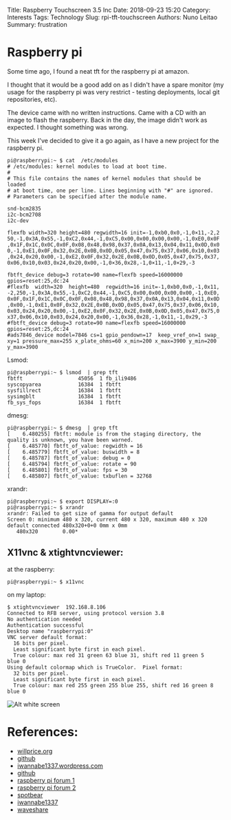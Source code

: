 Title: Raspberry Touchscreen 3.5 Inc
Date: 2018-09-23 15:20
Category: Interests
Tags: Technology
Slug: rpi-tft-touchscreen
Authors: Nuno Leitao
Summary: frustration

# Raspberry pi

Some time ago, I found a neat tft for the raspberry pi at amazon.

I thought that it would be a good add on as I didn't have a spare monitor (my usage for the raspberry pi was very restrict - testing deployments, local git repositories, etc).

The device came with no written instructions. Came with a CD with an image to flash the raspberry. Back in the day, the image didn't work as expected. I thought something was wrong.

This week I've decided to give it a go again, as I have a new project for the raspberry pi.



    pi@raspberrypi:~ $ cat  /etc/modules
    # /etc/modules: kernel modules to load at boot time.
    #
    # This file contains the names of kernel modules that should be     loaded
    # at boot time, one per line. Lines beginning with "#" are ignored.
    # Parameters can be specified after the module name.
    
    snd-bcm2835
    i2c-bcm2708  
    i2c-dev
    
    flexfb width=320 height=480 regwidth=16 init=-1,0xb0,0x0,-1,0×11,-2,2    50,-1,0x3A,0x55,-1,0xC2,0x44,-1,0xC5,0x00,0x00,0x00,0x00,-1,0xE0,0x0F    ,0x1F,0x1C,0x0C,0x0F,0x08,0x48,0x98,0x37,0x0A,0x13,0x04,0x11,0x0D,0x0    0,-1,0xE1,0x0F,0x32,0x2E,0x0B,0x0D,0x05,0x47,0x75,0x37,0x06,0x10,0x03    ,0x24,0x20,0x00,-1,0xE2,0x0F,0x32,0x2E,0x0B,0x0D,0x05,0x47,0x75,0x37,    0x06,0x10,0x03,0x24,0x20,0x00,-1,0×36,0x28,-1,0×11,-1,0×29,-3
    
    fbtft_device debug=3 rotate=90 name=flexfb speed=16000000     gpios=reset:25,dc:24
    #flexfb  width=320  height=480  regwidth=16 init=-1,0xb0,0x0,-1,0x11,    -2,250,-1,0x3A,0x55,-1,0xC2,0x44,-1,0xC5,0x00,0x00,0x00,0x00,-1,0xE0,    0x0F,0x1F,0x1C,0x0C,0x0F,0x08,0x48,0x98,0x37,0x0A,0x13,0x04,0x11,0x0D    ,0x00,-1,0xE1,0x0F,0x32,0x2E,0x0B,0x0D,0x05,0x47,0x75,0x37,0x06,0x10,    0x03,0x24,0x20,0x00,-1,0xE2,0x0F,0x32,0x2E,0x0B,0x0D,0x05,0x47,0x75,0    x37,0x06,0x10,0x03,0x24,0x20,0x00,-1,0x36,0x28,-1,0x11,-1,0x29,-3
    #fbtft_device debug=3 rotate=90 name=flexfb speed=16000000     gpios=reset:25,dc:24
    #ads7846_device model=7846 cs=1 gpio_pendown=17  keep_vref_on=1 swap_    xy=1 pressure_max=255 x_plate_ohms=60 x_min=200 x_max=3900 y_min=200     y_max=3900

Lsmod:

    pi@raspberrypi:~ $ lsmod  | grep tft
    fbtft                  45056  1 fb_ili9486
    syscopyarea            16384  1 fbtft
    sysfillrect            16384  1 fbtft
    sysimgblt              16384  1 fbtft
    fb_sys_fops            16384  1 fbtft

dmesg:

    pi@raspberrypi:~ $ dmesg  | grep tft
    [    6.480255] fbtft: module is from the staging directory, the quality is unknown, you have been warned.
    [    6.485770] fbtft_of_value: regwidth = 16
    [    6.485779] fbtft_of_value: buswidth = 8
    [    6.485787] fbtft_of_value: debug = 0
    [    6.485794] fbtft_of_value: rotate = 90
    [    6.485801] fbtft_of_value: fps = 30
    [    6.485807] fbtft_of_value: txbuflen = 32768


xrandr:

    pi@raspberrypi:~ $ export DISPLAY=:0
    pi@raspberrypi:~ $ xrandr 
    xrandr: Failed to get size of gamma for output default
    Screen 0: minimum 480 x 320, current 480 x 320, maximum 480 x 320
    default connected 480x320+0+0 0mm x 0mm
       480x320        0.00* 

## X11vnc & xtightvncviewer:

at the raspberry:

    pi@raspberrypi:~ $ x11vnc 

on my laptop:

    $ xtightvncviewer  192.168.8.106
    Connected to RFB server, using protocol version 3.8
    No authentication needed
    Authentication successful
    Desktop name "raspberrypi:0"
    VNC server default format:
      16 bits per pixel.
      Least significant byte first in each pixel.
      True colour: max red 31 green 63 blue 31, shift red 11 green 5     blue 0
    Using default colormap which is TrueColor.  Pixel format:
      32 bits per pixel.
      Least significant byte first in each pixel.
      True colour: max red 255 green 255 blue 255, shift red 16 green 8     blue 0
    
![Alt white screen]({filename}/images/RaspberryTFTGPIO.jpg)


# References:

- [willprice.org](https://www.willprice.org/2017/09/16/adventures-with-tft-screens-for-raspberry-pi.html)
- [github](https://github.com/goodtft/LCD-show)
- [iwannabe1337.wordpress.com](https://iwannabe1337.wordpress.com/2016/03/26/rpi-set-raspberry-pi-lcd-3-5-inch-rpi-lcd-v3-0/)
- [github](https://github.com/swkim01/waveshare-dtoverlays)
- [raspberry pi forum 1](https://www.raspberrypi.org/forums/viewtopic.php?f=44&t=173993&p=1112311#p1111423)
- [raspberry pi forum 2](https://www.raspberrypi.org/forums/viewtopic.php?t=119088)
- [spotbear](http://www.spotpear.com/learn/EN/raspberry-pi/Raspberry-Pi-LCD/Drive-the-LCD.html)
- [iwannabe1337](https://iwannabe1337.wordpress.com/2016/03/26/rpi-set-raspberry-pi-lcd-3-5-inch-rpi-lcd-v3-0/)
- [waveshare](https://www.waveshare.com/wiki/3.5inch_RPi_LCD_(A)#Method_1._Driver_installation)
